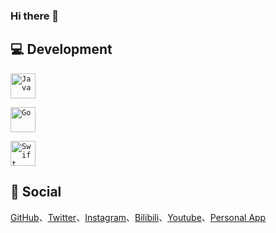 ### Hi there 👋


## 💻 Development

<code><a href="https://dev.java/" target="_blank" rel="noreferrer"><img src="https://cdn.jsdelivr.net/gh/devicons/devicon/icons/java/java-plain.svg" width="40" height="40" alt="Java" /></a></code>

<code><a href="https://go.dev/" target="_blank" rel="noreferrer"><img src="https://cdn.jsdelivr.net/gh/devicons/devicon/icons/go/go-original.svg" width="40" height="40" alt="Go" /></a></code>

<code><a href="https://developer.apple.com/swift/" target="_blank" rel="noreferrer"><img src="https://cdn.jsdelivr.net/gh/devicons/devicon/icons/swift/swift-original.svg" width="40" height="40" alt="Swift" /></a></code>



## 💬  Social

[GitHub](https://github.com/gg1229505432)、[Twitter](https://twitter.com/gg1229505432)、[Instagram](https://www.instagram.com/yenanren_frank/)、[Bilibili](https://space.bilibili.com/3546656091933186)、[Youtube](https://www.youtube.com/channel/UCz0s5YEq0uvqEExTjejvblg)、[Personal App](https://apps.apple.com/no/app/heatgpt/id6459510964)
